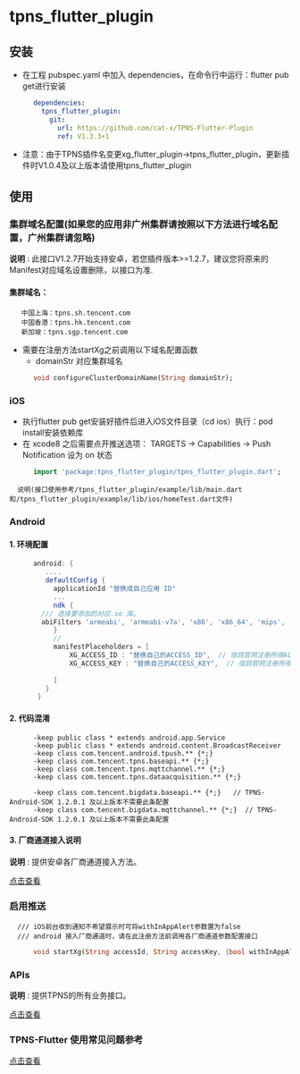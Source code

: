 # tpns_flutter_plugin

## 安装
- 在工程 pubspec.yaml 中加入 dependencies，在命令行中运行：flutter pub get进行安装
```yaml
      dependencies:
        tpns_flutter_plugin:
          git:
            url: https://github.com/cat-x/TPNS-Flutter-Plugin
            ref: V1.3.3+1
```

- 注意：由于TPNS插件名变更xg_flutter_plugin->tpns_flutter_plugin，更新插件时V1.0.4及以上版本请使用tpns_flutter_plugin


## 使用

### 集群域名配置(如果您的应用非广州集群请按照以下方法进行域名配置，广州集群请忽略)
**说明** : 此接口V1.2.7开始支持安卓，若您插件版本>=1.2.7，建议您将原来的Manifest对应域名设置删除，以接口为准.
#### 集群域名：
       中国上海：tpns.sh.tencent.com
       中国香港：tpns.hk.tencent.com
       新加坡：tpns.sgp.tencent.com
- 需要在注册方法startXg之前调用以下域名配置函数
  - domainStr 对应集群域名
```dart
      void configureClusterDomainName(String domainStr);
```

###  iOS

- 执行flutter pub get安装好插件后进入iOS文件目录（cd ios）执行：pod install安装依赖库
- 在 xcode8 之后需要点开推送选项： TARGETS -> Capabilities -> Push Notification 设为 on 状态

```dart
      import 'package:tpns_flutter_plugin/tpns_flutter_plugin.dart';
```

      说明(接口使用参考/tpns_flutter_plugin/example/lib/main.dart和/tpns_flutter_plugin/example/lib/ios/homeTest.dart文件)




###   Android
#### 1. 环境配置
```groovy
      android: {
         ....
         defaultConfig {
           applicationId "替换成自己应用 ID"
           ...
           ndk {
        /// 选择要添加的对应.so 库。
        abiFilters 'armeabi', 'armeabi-v7a', 'x86', 'x86_64', 'mips', 'mips64', 'arm64-v8a',
           }
           //
           manifestPlaceholders = [
               XG_ACCESS_ID : "替换自己的ACCESS_ID",  // 信鸽官网注册所得ACCESS_ID
               XG_ACCESS_KEY : "替换自己的ACCESS_KEY",  // 信鸽官网注册所得ACCESS_KEY
    
           ]
         }
       }
```

 

#### 2. 代码混淆
```
      -keep public class * extends android.app.Service
      -keep public class * extends android.content.BroadcastReceiver
      -keep class com.tencent.android.tpush.** {*;}
      -keep class com.tencent.tpns.baseapi.** {*;} 
      -keep class com.tencent.tpns.mqttchannel.** {*;}
      -keep class com.tencent.tpns.dataacquisition.** {*;}
    
      -keep class com.tencent.bigdata.baseapi.** {*;}   // TPNS-Android-SDK 1.2.0.1 及以上版本不需要此条配置
      -keep class com.tencent.bigdata.mqttchannel.** {*;}  // TPNS-Android-SDK 1.2.0.1 及以上版本不需要此条配置
```

#### 3. 厂商通道接入说明

**说明** : 提供安卓各厂商通道接入方法。

[点击查看](./documents/vendor.md)



### 启用推送
      /// iOS前台收到通知不希望展示时可将withInAppAlert参数置为false
      /// android 接入厂商通道时，请在此注册方法前调用各厂商通道参数配置接口
```dart
      void startXg(String accessId, String accessKey, {bool withInAppAlert = true});
```

### APIs

**说明** : 提供TPNS的所有业务接口。

[点击查看](./documents/APIs.md)


### TPNS-Flutter 使用常见问题参考
[点击查看](https://cloud.tencent.com/document/product/548/48803)
